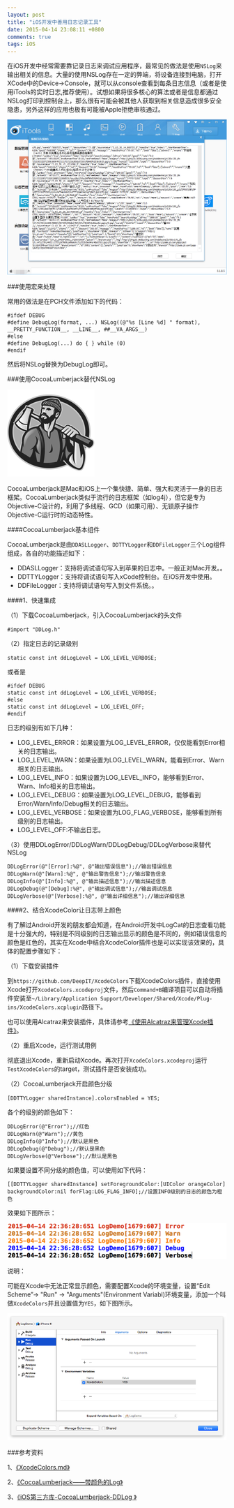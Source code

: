 ```yaml
---
layout: post
title: "iOS开发中善用日志记录工具"
date: 2015-04-14 23:08:11 +0800
comments: true
tags: iOS
---
```


在iOS开发中经常需要靠记录日志来调试应用程序，最常见的做法是使用`NSLog`来输出相关的信息。大量的使用NSLog存在一定的弊端，将设备连接到电脑，打开XCode中的Device->Console，就可以从console查看到每条日志信息（或者是使用iTools的实时日志,推荐使用）。试想如果将很多核心的算法或者是信息都通过NSLog打印到控制台上，那么很有可能会被其他人获取到相关信息造成很多安全隐患，另外这样的应用也极有可能被Apple拒绝审核通过。

![console_log.png](/images/ios_logging_tools/console_log.png)

###使用宏来处理

常用的做法是在PCH文件添加如下的代码：

```
#ifdef DEBUG
#define DebugLog(format, ...) NSLog((@"%s [Line %d] " format), __PRETTY_FUNCTION__, __LINE__, ##__VA_ARGS__)
#else
#define DebugLog(...) do { } while (0)
#endif
```
然后将NSLog替换为DebugLog即可。

###使用CocoaLumberjack替代NSLog

![LumberjackLogo.png](/images/ios_logging_tools/LumberjackLogo.png)

CocoaLumberjack是Mac和iOS上一个集快捷、简单、强大和灵活于一身的日志框架。CocoaLumberjack类似于流行的日志框架（如log4j），但它是专为Objective-C设计的，利用了多线程、GCD（如果可用）、无锁原子操作Objective-C运行时的动态特性。

####CocoaLumberjack基本组件

CocoaLumberjack是由`DDASLLogger`、`DDTTYLogger`和`DDFileLogger`三个Log组件组成，各自的功能描述如下：

- DDASLLogger：支持将调试语句写入到苹果的日志中。一般正对Mac开发。。
- DDTTYLogger：支持将调试语句写入xCode控制台。在iOS开发中使用。
- DDFileLogger：支持将调试语句写入到文件系统。。

####1、快速集成

（1）下载CocoaLumberjack，引入CocoaLumberjack的头文件

`#import "DDLog.h"`

（2）指定日志的记录级别

`static const int ddLogLevel = LOG_LEVEL_VERBOSE;`

或者是

```
#ifdef DEBUG
static const int ddLogLevel = LOG_LEVEL_VERBOSE;
#else
static const int ddLogLevel = LOG_LEVEL_OFF;
#endif
```

日志的级别有如下几种：

- LOG_LEVEL_ERROR：如果设置为LOG_LEVEL_ERROR，仅仅能看到Error相关的日志输出。
- LOG_LEVEL_WARN：如果设置为LOG_LEVEL_WARN，能看到Error、Warn相关的日志输出。
- LOG_LEVEL_INFO：如果设置为LOG_LEVEL_INFO，能够看到Error、Warn、Info相关的日志输出。
- LOG_LEVEL_DEBUG：如果设置为LOG_LEVEL_DEBUG，能够看到Error/Warn/Info/Debug相关的日志输出。
- LOG_LEVEL_VERBOSE：如果设置为LOG_FLAG_VERBOSE，能够看到所有级别的日志输出。
- LOG_LEVEL_OFF:不输出日志。

（3）使用DDLogError/DDLogWarn/DDLogDebug/DDLogVerbose来替代NSLog

```
DDLogError(@"[Error]:%@", @"输出错误信息");//输出错误信息
DDLogWarn(@"[Warn]:%@", @"输出警告信息");//输出警告信息
DDLogInfo(@"[Info]:%@", @"输出描述信息");//输出描述信息
DDLogDebug(@"[Debug]:%@", @"输出调试信息");//输出调试信息
DDLogVerbose(@"[Verbose]:%@", @"输出详细信息");//输出详细信息
```

####2、结合XcodeColor让日志带上颜色

有了解过Android开发的朋友都会知道，在Android开发中LogCat的日志查看功能是十分强大的，特别是不同级别的日志输出显示的颜色是不同的，例如错误信息的颜色是红色的，其实在Xcode中结合XcodeColor插件也是可以实现该效果的，具体的配置步骤如下：

（1）下载安装插件

到`https://github.com/DeepIT/XcodeColors`下载XcodeColors插件，直接使用Xcode打开`XcodeColors.xcodeproj`文件，然后`Command+B`编译项目可以自动将插件安装至`~/Library/Application Support/Developer/Shared/Xcode/Plug-ins/XcodeColors.xcplugin`路径下。

也可以使用Alcatraz来安装插件，具体请参考[《使用Alcatraz来管理Xcode插件》](http://blog.devtang.com/blog/2014/03/05/use-alcatraz-to-manage-xcode-plugins/)。

（2）重启Xcode，运行测试用例

彻底退出Xcode，重新启动Xcode。再次打开`XcodeColors.xcodeproj`运行`TestXcodeColors`的target，测试插件是否安装成功。

（2）CocoaLumberjack开启颜色分级

`[DDTTYLogger sharedInstance].colorsEnabled = YES;`

各个的级别的颜色如下：

```
DDLogError(@"Error");//红色
DDLogWarn(@"Warn");//黄色
DDLogInfo(@"Info");//默认是黑色
DDLogDebug(@"Debug");//默认是黑色
DDLogVerbose(@"Verbose");//默认是黑色
```
如果要设置不同分级的颜色值，可以使用如下代码：

```
[[DDTTYLogger sharedInstance] setForegroundColor:[UIColor orangeColor] backgroundColor:nil forFlag:LOG_FLAG_INFO];//设置INFO级别的日志的颜色为橙色
```

效果如下图所示：

![log_color_level.png](/images/ios_logging_tools/log_color_level.png)

说明：

可能在Xcode中无法正常显示颜色，需要配置Xcode的环境变量，设置“Edit Scheme”-> "Run" -> "Arguments"(Environment Variabl)环境变量，添加一个叫做`XcodeColors`并且设置值为`YES`，如下图所示。

![xcode_color_config.png](/images/ios_logging_tools/xcode_color_config.png)

###参考资料

1、[《XcodeColors.md》](https://github.com/CocoaLumberjack/CocoaLumberjack/blob/master/Documentation/XcodeColors.md)

2、[《CocoaLumberjack——带颜色的Log》](http://www.cnblogs.com/liufan9/p/3552832.html)

3、[《iOS第三方库-CocoaLumberjack-DDLog 》](http://blog.sina.com.cn/s/blog_7b9d64af0101kkiy.html)